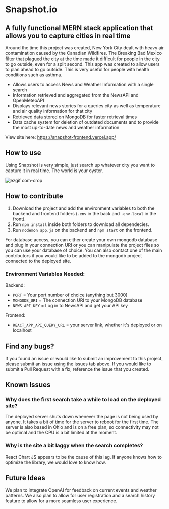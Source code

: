 # Snapshot.io

## A fully functional MERN stack application that allows you to capture cities in real time

Around the time this project was created, New York City dealt with heavy air contamination caused by the Canadian Wildfires. The Breaking Bad Mexico filter that plagued the city at the time made it difficult for people in the city to go outside, even for a split second.
This app was created to allow users to plan ahead to go outside. This is very useful for people with health conditions such as asthma.

* Allows users to access News and Weather Information with a single search
* Information retrieved and aggregated from the NewsAPI and OpenMeteoAPI
* Displays relevant news stories for a queries city as well as temperature and air quality information for that city
* Retrieved data stored on MongoDB for faster retrieval times
* Data cache system for deletion of outdated documents and to provide the most up-to-date news and weather information


View site here: https://snapshot-frontend.vercel.app/

## How to use

Using Snapshot is very simple, just search up whatever city you want to capture it in real time. The world is your oyster.

![ezgif com-crop](https://github.com/Sajid2001/real-time-app/assets/60523377/3a665421-3b2d-4778-bb6c-f8991eb98b3a)

## How to contribute

1. Download the project and add the environment variables to both the backend and frontend folders (```.env``` in the back and ```.env.local``` in the front). 
2. Run ```npm install``` inside both folders to download all dependecies. 
3. Run ```nodemon app.js``` on the backend and ```npm start``` on the frontend.

For database access, you can either create your own mongodb database and plug in your connection URI or you can manipulate the project files so you can use your database of choice. You can also contact one of the main contributors if you would like to be added to the mongodb project connected to the deployed site.

### Environment Variables Needed:
Backend: 
* ```PORT``` = Your port number of choice (anything but 3000)
* ```MONGODB_URI``` = The connection URI to your MongoDB database
* ```NEWS_API_KEY``` = Log in to NewsAPI and get your API key

Frontend:
* ```REACT_APP_API_QUERY_URL``` = your server link, whether it's deployed or on localhost

## Find any bugs?

If you found an issue or would like to submit an improvement to this project, please submit an issue using the issues tab above. If you would like to submit a Pull Request with a fix, reference the issue that you created.

## Known Issues

### Why does the first search take a while to load on the deployed site?

The deployed server shuts down whenever the page is not being used by anyone. It takes a bit of time for the server to reboot for the first time. The server is also based in Ohio and is on a free plan, so connectivity may not be optimal and the CPU is a bit limited at the moment.

### Why is the site a bit laggy when the search completes?

React Chart JS appears to be the cause of this lag. If anyone knows how to optimize the library, we would love to know how.

## Future Ideas

We plan to integrate OpenAI for feedback on current events and weather patterns. We also plan to allow for user registration and a search history feature to allow for a more seamless user experience.


